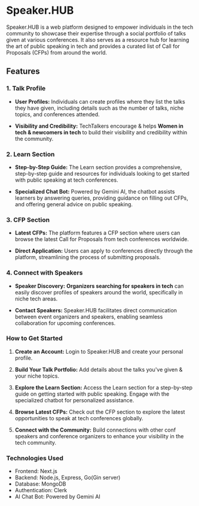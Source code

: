 # Speaker.HUB

Speaker.HUB is a web platform designed to empower individuals in the tech community to showcase their expertise through a social portfolio of talks given at various conferences. It also serves as a resource hub for learning the art of public speaking in tech and provides a curated list of Call for Proposals (CFPs) from around the world.

## Features

### 1. Talk Profile

- **User Profiles:** Individuals can create profiles where they list the talks they have given, including details such as the number of talks, niche topics, and conferences attended.

- **Visibility and Credibility:** TechTalkers encourage & helps **Women in tech & newcomers in tech** to build their visibility and credibility within the community.

### 2. Learn Section

- **Step-by-Step Guide:** The Learn section provides a comprehensive, step-by-step guide and resources for individuals looking to get started with public speaking at tech conferences.

- **Specialized Chat Bot:** Powered by Gemini AI, the chatbot assists learners by answering queries, providing guidance on filling out CFPs, and offering general advice on public speaking.

### 3. CFP Section

- **Latest CFPs:** The platform features a CFP section where users can browse the latest Call for Proposals from tech conferences worldwide.

- **Direct Application:** Users can apply to conferences directly through the platform, streamlining the process of submitting proposals.

### 4. Connect with Speakers

- **Speaker Discovery:** **Organizers searching for speakers in tech** can easily discover profiles of speakers around the world, specifically in niche tech areas.

- **Contact Speakers:** Speaker.HUB facilitates direct communication between event organizers and speakers, enabling seamless collaboration for upcoming conferences.

### How to Get Started

1. **Create an Account:** Login to Speaker.HUB and create your personal profile.

2. **Build Your Talk Portfolio:** Add details about the talks you've given & your niche topics.

3. **Explore the Learn Section:** Access the Learn section for a step-by-step guide on getting started with public speaking. Engage with the specialized chatbot for personalized assistance.

4. **Browse Latest CFPs:** Check out the CFP section to explore the latest opportunities to speak at tech conferences globally.

5. **Connect with the Community:** Build connections with other conf speakers and conference organizers to enhance your visibility in the tech community.

### Technologies Used

- Frontend: Next.js
- Backend: Node.js, Express, Go(Gin server)
- Database: MongoDB
- Authentication: Clerk
- AI Chat Bot: Powered by Gemini AI

